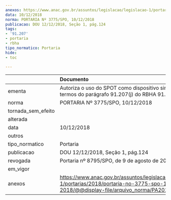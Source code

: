 ```yaml
---
anexos: https://www.anac.gov.br/assuntos/legislacao/legislacao-1/portarias/2018/portaria-no-3775-spo-10-12-2018/@@display-file/arquivo_norma/PA2018-3775.pdf
data: 10/12/2018
norma: PORTARIA Nº 3775/SPO, 10/12/2018
publicacao: DOU 12/12/2018, Seção 1, pág.124
tags:
- '91.207'
- portaria
- rbha
tipo_normatico: Portaria
hide: 
- toc 
 
---
```


|                    | Documento                                                                                                                                            |
|:-------------------|:-----------------------------------------------------------------------------------------------------------------------------------------------------|
| ementa             | Autoriza o uso do SPOT como dispositivo similar nos termos do parágrafo 91.207(j) do RBHA 91.                                                        |
| norma              | PORTARIA Nº 3775/SPO, 10/12/2018                                                                                                                     |
| tornada_sem_efeito |                                                                                                                                                      |
| alterada           |                                                                                                                                                      |
| data               | 10/12/2018                                                                                                                                           |
| outros             |                                                                                                                                                      |
| tipo_normatico     | Portaria                                                                                                                                             |
| publicacao         | DOU 12/12/2018, Seção 1, pág.124                                                                                                                     |
| revogada           | Portaria nº 8795/SPO, de 9 de agosto de 2022.                                                                                                        |
| em_vigor           |                                                                                                                                                      |
| anexos             | https://www.anac.gov.br/assuntos/legislacao/legislacao-1/portarias/2018/portaria-no-3775-spo-10-12-2018/@@display-file/arquivo_norma/PA2018-3775.pdf |